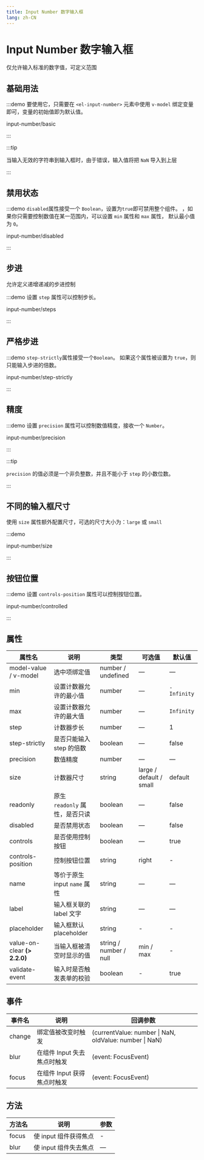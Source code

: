 ```yaml
---
title: Input Number 数字输入框
lang: zh-CN
---
```


# Input Number 数字输入框

仅允许输入标准的数字值，可定义范围

## 基础用法

:::demo 要使用它，只需要在 `<el-input-number>` 元素中使用 `v-model` 绑定变量即可，变量的初始值即为默认值。

input-number/basic

:::

:::tip

当输入无效的字符串到输入框时，由于错误，输入值将把 `NaN` 导入到上层

:::

## 禁用状态

:::demo `disabled`属性接受一个 `Boolean`，设置为`true`即可禁用整个组件。 ，如果你只需要控制数值在某一范围内，可以设置 `min` 属性和 `max` 属性， 默认最小值为 `0`。

input-number/disabled

:::

## 步进

允许定义递增递减的步进控制

:::demo 设置 `step` 属性可以控制步长。

input-number/steps

:::

## 严格步进

:::demo `step-strictly`属性接受一个`Boolean`。 如果这个属性被设置为 `true`，则只能输入步进的倍数。

input-number/step-strictly

:::

## 精度

:::demo 设置 `precision` 属性可以控制数值精度，接收一个 `Number`。

input-number/precision

:::

:::tip

`precision` 的值必须是一个非负整数，并且不能小于 `step` 的小数位数。

:::

## 不同的输入框尺寸

使用 `size` 属性额外配置尺寸，可选的尺寸大小为：`large` 或 `small`

:::demo

input-number/size

:::

## 按钮位置

:::demo 设置 `controls-position` 属性可以控制按钮位置。

input-number/controlled

:::

## 属性

| 属性名                        | 说明                            | 类型                   | 可选值                  | 默认值      |
| ----------------------------- | ------------------------------- | ---------------------- | ----------------------- | ----------- |
| model-value / v-model         | 选中项绑定值                    | number / undefined     | —                       | —           |
| min                           | 设置计数器允许的最小值          | number                 | —                       | `-Infinity` |
| max                           | 设置计数器允许的最大值          | number                 | —                       | `Infinity`  |
| step                          | 计数器步长                      | number                 | —                       | 1           |
| step-strictly                 | 是否只能输入 step 的倍数        | boolean                | —                       | false       |
| precision                     | 数值精度                        | number                 | —                       | —           |
| size                          | 计数器尺寸                      | string                 | large / default / small | default     |
| readonly                      | 原生 ` readonly` 属性，是否只读 | boolean                | —                       | false       |
| disabled                      | 是否禁用状态                    | boolean                | —                       | false       |
| controls                      | 是否使用控制按钮                | boolean                | —                       | true        |
| controls-position             | 控制按钮位置                    | string                 | right                   | -           |
| name                          | 等价于原生 input `name` 属性    | string                 | —                       | —           |
| label                         | 输入框关联的 label 文字         | string                 | —                       | —           |
| placeholder                   | 输入框默认 placeholder          | string                 | -                       | -           |
| value-on-clear **(\> 2.2.0)** | 当输入框被清空时显示的值        | string / number / null | min / max               | -           |
| validate-event                | 输入时是否触发表单的校验        | boolean                | -                       | true        |

## 事件

| 事件名 | 说明                        | 回调参数                                               |
| ------ | --------------------------- | ------------------------------------------------------ |
| change | 绑定值被改变时触发          | (currentValue: number \| NaN, oldValue: number \| NaN) |
| blur   | 在组件 Input 失去焦点时触发 | (event: FocusEvent)                                    |
| focus  | 在组件 Input 获得焦点时触发 | (event: FocusEvent)                                    |

## 方法

| 方法名 | 说明                  | 参数 |
| ------ | --------------------- | ---- |
| focus  | 使 input 组件获得焦点 | -    |
| blur   | 使 input 组件失去焦点 | —    |
